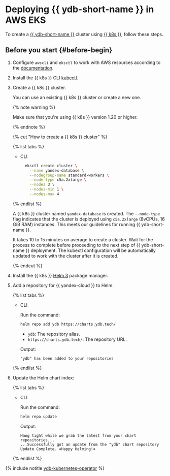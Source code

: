 # Deploying {{ ydb-short-name }} in AWS EKS

To create a [{{ ydb-short-name }}](https://cloud.yandex.com/en/docs/ydb/) cluster using [{{ k8s }}](https://kubernetes.io/), follow these steps.

## Before you start {#before-begin}

1. Configure `awscli` and `eksctl` to work with AWS resources according to the [documentation](https://docs.aws.amazon.com/eks/latest/userguide/getting-started-eksctl.html).

1. Install the {{ k8s }} CLI [kubectl](https://kubernetes.io/docs/tasks/tools/install-kubectl).

1. Create a {{ k8s }} cluster.

    You can use an existing {{ k8s }} cluster or create a new one.

    {% note warning %}

    Make sure that you're using {{ k8s }} version 1.20 or higher.

    {% endnote %}

    {% cut "How to create a {{ k8s }} cluster" %}

    {% list tabs %}

    - CLI

      ```bash
        eksctl create cluster \
          --name yandex-database \
          --nodegroup-name standard-workers \
          --node-type c5a.2xlarge \
          --nodes 3 \
          --nodes-min 1 \
          --nodes-max 4
      ```

    {% endlist %}

    A {{ k8s }} cluster named `yandex-database` is created. The `--node-type` flag indicates that the cluster is deployed using `c5a.2xlarge` (8vCPUs, 16 GiB RAM) instances. This meets our guidelines for running {{ ydb-short-name }}.

    It takes 10 to 15 minutes on average to create a cluster. Wait for the process to complete before proceeding to the next step of {{ ydb-short-name }} deployment. The kubectl configuration will be automatically updated to work with the cluster after it is created.

    {% endcut %}

1. Install the {{ k8s }} [Helm 3](https://helm.sh/docs/intro/install/) package manager.

1. Add a repository for {{ yandex-cloud }} to Helm:

    {% list tabs %}

    - CLI

      Run the command:

      ```bash
      helm repo add ydb https://charts.ydb.tech/
      ```
      * `ydb`: The repository alias.
      * `https://charts.ydb.tech/`: The repository URL.

      Output:

      ```text
      "ydb" has been added to your repositories
      ```

    {% endlist %}

1. Update the Helm chart index:

    {% list tabs %}

    - CLI

      Run the command:

      ```bash
      helm repo update
      ```

      Output:

      ```text
      Hang tight while we grab the latest from your chart repositories...
      ...Successfully got an update from the "ydb" chart repository
      Update Complete. ⎈Happy Helming!⎈
      ```

    {% endlist %}

{% include notitle [ydb-kubernetes-operator](_includes/ydb-kubernetes-operator.md) %}

